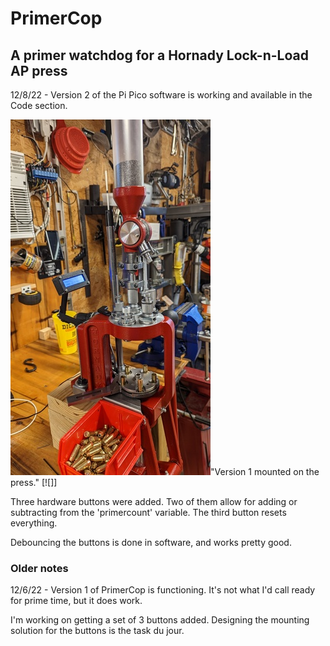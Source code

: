 # PrimerCop

## A primer watchdog for a Hornady Lock-n-Load AP press

12/8/22 - Version 2 of the Pi Pico software is working and available in the Code
section.

[![Version 1 mounted on the press](./img/version_1_on_press-vs.jpg)](./img/version_1_on_press-s.jpg)"Version 1 mounted on the press."
[![]]

Three hardware buttons were added. Two of them allow for adding or subtracting 
from the 'primercount' variable.  The third button resets everything.

Debouncing the buttons is done in software, and works pretty good.

### Older notes

12/6/22 - Version 1 of PrimerCop is functioning.  It's not what I'd call ready
for prime time, but it does work.

I'm working on getting a set of 3 buttons added.  Designing the mounting
solution for the buttons is the task du jour.
